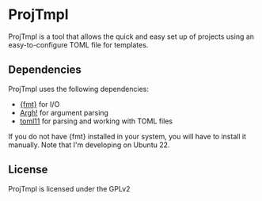 # ProjTmpl

ProjTmpl is a tool that allows the quick and easy set up of projects using an easy-to-configure TOML file for templates.

## Dependencies

ProjTmpl uses the following dependencies:
  - [{fmt}](https://github.com/fmtlib/fmt) for I/O
  - [Argh!](https://github.com/adishavit/argh) for argument parsing
  - [toml11](https://github.com/ToruNiina/toml11) for parsing and working with TOML files

If you do not have {fmt} installed in your system, you will have to install it manually. Note that I'm developing on Ubuntu 22.

## License

ProjTmpl is licensed under the GPLv2